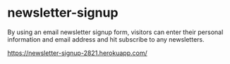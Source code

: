 # newsletter-signup
By using an email newsletter signup form, visitors can enter their personal information and email address and hit subscribe to any newsletters.

https://newsletter-signup-2821.herokuapp.com/
